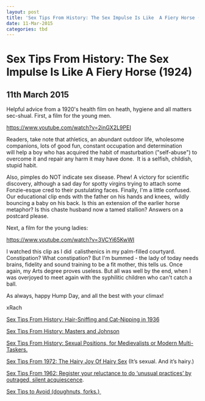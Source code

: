 ```yaml
---
layout: post
title: 'Sex Tips From History: The Sex Impulse Is Like  A Fiery Horse (1924)'
date: 11-Mar-2015
categories: tbd
---
```


# Sex Tips From History: The Sex Impulse Is Like  A Fiery Horse (1924)

## 11th March 2015

Helpful advice from a 1920's health film on heath,   hygiene and all matters sec-shual. First,   a film for the young men.

https://www.youtube.com/watch?v=2inGX2L9PEI

Readers, take note that athletics, an abundant outdoor life, wholesome companions, lots of good fun, constant occupation and determination will help a boy who has acquired the habit of masturbation ("self-abuse") to overcome it and repair any harm it may have done.  It is a selfish, childish, stupid habit.

Also, pimples do NOT indicate sex disease. Phew! A victory for scientific discovery, although a sad day for spotty virgins trying to attach some Fonzie-esque cred to their pustulating faces. Finally, I'm a little confused. Our educational clip ends with the father on his hands and knees,  wildly bouncing a baby on his back. Is this an extension of the earlier horse metaphor? Is this chaste husband now a tamed stallion? Answers on a postcard please.

Next, a film for the young ladies:

https://www.youtube.com/watch?v=3VCYi65KwWI

I watched this clip as I did  calisthenics in my palm-filled courtyard. Constipation? What constipation? But I'm bummed - the lady of today needs brains, fidelity and sound training to be a fit mother, this tells us. Once again, my Arts degree proves useless. But all was well by the end, when I was overjoyed to meet again with the syphilitic children who can't catch a ball.

As always, happy Hump Day, and all the best with your climax!

xRach

<a href="http://mogantosh.com/sex-tips-from-the-past-hair-sniffing-and-cat-nipping-in-1936/">Sex Tips From History: Hair-Sniffing and Cat-Nipping in 1936</a>

<a href="http://mogantosh.com/sex-tips-from-history-masters-and-johnson/">Sex Tips From History: Masters and Johnson</a>

<a href="http://mogantosh.com/sex-tips-from-the-past-sexual-positions-for-mediaevalists-or-modern-multi-taskers/">Sex Tips From History: Sexual Positions, for Medievalists or Modern Multi-Taskers.</a>

<a href="http://mogantosh.com/sex-tips-from-history-the-hairy-joy-of-hairy-sex-1972/">Sex Tips From 1972: The Hairy Joy Of Hairy Sex</a> (It’s sexual. And it’s hairy.)

<a href="http://mogantosh.com/sex-tips-from-history-1962/">Sex Tips From 1962: Register your reluctance to do ‘unusual practices’ by outraged, silent acquiescence</a>.

<a href="http://mogantosh.com/its-saturday-night-folks-sex-tips-to-avoid/">Sex Tips to Avoid (doughnuts, forks.) </a>

 
